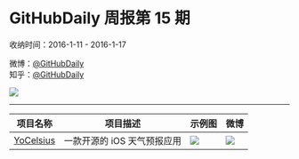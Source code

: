 # GitHubDaily 周报第 15 期

收纳时间：2016-1-11 - 2016-1-17

微博：[@GitHubDaily](https://weibo.com/GitHubDaily)    
知乎：[@GitHubDaily](https://www.zhihu.com/people/githubdaily)

![](https://raw.githubusercontent.com/GitHubDaily/GitHubDaily/master/assets/weixin.png)

---

项目名称 | 项目描述 | 示例图 | 微博
--- | --- | --- | ---
[YoCelsius](https://github.com/YouXianMing/YoCelsius) | 一款开源的 iOS 天气预报应用 | ![](http://ww1.sinaimg.cn/large/006fiYtfgw1ezy3rfi3fmg309j0h1npd.gif) | [![](https://raw.githubusercontent.com/GitHubDaily/GitHubDaily/master/assets/sina_logo.png)](https://weibo.com/5722964389/DcY56khSy)
